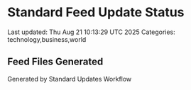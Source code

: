 # Standard Feed Update Status
Last updated: Thu Aug 21 10:13:29 UTC 2025
Categories: technology,business,world

## Feed Files Generated

Generated by Standard Updates Workflow
